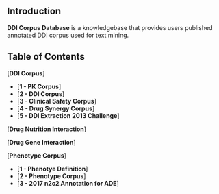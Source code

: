 
## Introduction


**DDI Corpus Database** is a knowledgebase that provides users published annotated DDI corpus used for text mining. 


## Table of Contents
[**DDI Corpus**]

  * [**1 - PK Corpus**]
  * [**2 - DDI Corpus**]
  * [**3 - Clinical Safety Corpus**]
  * [**4 - Drug Synergy Corpus**]
  * [**5 - DDI Extraction 2013 Challenge**]
 
[**Drug Nutrition Interaction**]

[**Drug Gene Interaction**]

[**Phenotype Corpus**]

  * [**1 - Phenotye Definition**]
  * [**2 - Phenotype Corpus**]
  * [**3 - 2017 n2c2 Annotation for ADE**]


